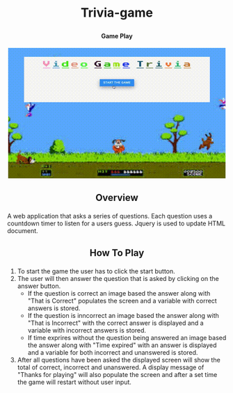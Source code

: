 # <p align='center'>Trivia-game</p>

#### <p align="center">Game Play</p>

<p align="center"><img src='assets/images/trivia.gif'></p>

## <p align="center">Overview</p>

A web application that asks a series of questions. Each question uses a countdown timer to listen for a users guess. Jquery is used to update HTML document.

## <p align="center">How To Play</p>

1. To start the game the user has to click the start button.
2. The user will then answer the question that is asked by clicking on the answer button.
   - If the question is correct an image based the answer along with "That is Correct" populates the screen and a variable with correct answers is stored.
   - If the question is inncorrect an image based the answer along with "That is Incorrect" with the correct answer is displayed and a variable with incorrect answers is stored.
   - If time exprires without the question being answered an image based the answer along with "Time expired" with an answer is displayed and a variable for both incorrect and unanswered is stored.
3. After all questions have been asked the displayed screen will show the total of correct, incorrect and unanswered. A display message of "Thanks for playing" will also populate the screen and after a set time the game will restart without user input.
